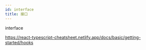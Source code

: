 ```yaml
---
id: interface
title: 接口
---
```


interface

https://react-typescript-cheatsheet.netlify.app/docs/basic/getting-started/hooks